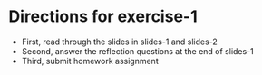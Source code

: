 # Directions for exercise-1

* First, read through the slides in slides-1 and slides-2
* Second, answer the reflection questions at the end of slides-1
* Third, submit homework assignment

